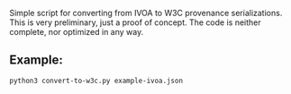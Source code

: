 Simple script for converting from IVOA to W3C provenance serializations.
This is very preliminary, just a proof of concept.
The code is neither complete, nor optimized in any way.

## Example:

`python3 convert-to-w3c.py example-ivoa.json`

